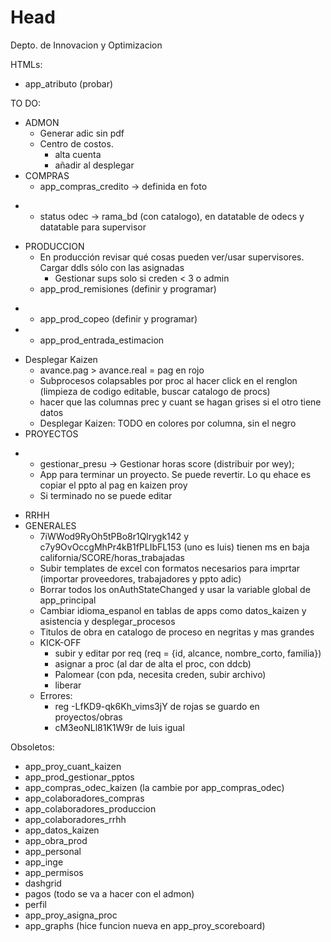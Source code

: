 # Head
Depto. de Innovacion y Optimizacion

HTMLs:
 - app_atributo (probar)

TO DO:
 - ADMON
   - Generar adic sin pdf
   - Centro de costos.
     - alta cuenta
     - añadir al desplegar
 - COMPRAS
   - app_compras_credito -> definida en foto
*   - status odec -> rama_bd (con catalogo), en datatable de odecs y datatable para supervisor
 - PRODUCCION
   - En producción revisar qué cosas pueden ver/usar supervisores. Cargar ddls sólo con las asignadas
     - Gestionar sups solo si creden < 3 o admin
   - app_prod_remisiones (definir y programar)
*   - app_prod_copeo (definir y programar)
*   - app_prod_entrada_estimacion
   - Desplegar Kaizen
     - avance.pag > avance.real = pag en rojo 
     - Subprocesos colapsables por proc al hacer click en el renglon (limpieza de codigo editable, buscar catalogo de procs)
     - hacer que las columnas prec y cuant se hagan grises si el otro tiene datos
     - Desplegar Kaizen: TODO en colores por columna, sin el negro
 - PROYECTOS
*   - gestionar_presu -> Gestionar horas score (distribuir por wey);
     - App para terminar un proyecto. Se puede revertir. Lo qu ehace es copiar el ppto al pag en kaizen proy
     - Si terminado no se puede editar
 - RRHH
 - GENERALES
   - 7iWWod9RyOh5tPBo8r1Qlrygk142 y c7y9OvOccgMhPr4kB1fPLIbFL153 (uno es luis) tienen ms en baja california/SCORE/horas_trabajadas
   - Subir templates de excel con formatos necesarios para imprtar (importar proveedores, trabajadores y ppto adic)
   - Borrar todos los onAuthStateChanged y usar la variable global de app_principal
   - Cambiar idioma_espanol en tablas de apps como datos_kaizen y asistencia y desplegar_procesos
   - Titulos de obra en catalogo de proceso en negritas y mas grandes
   - KICK-OFF 
     - subir y editar por req (req = {id, alcance, nombre_corto, familia})
     - asignar a proc (al dar de alta el proc, con ddcb)
     - Palomear (con pda, necesita creden, subir archivo)
     - liberar
   - Errores:
     - reg -LfKD9-qk6Kh_vims3jY de rojas se guardo en proyectos/obras
     - cM3eoNLl81K1W9r de luis igual

 Obsoletos: 
 - app_proy_cuant_kaizen
 - app_prod_gestionar_pptos
 - app_compras_odec_kaizen (la cambie por app_compras_odec)
 - app_colaboradores_compras
 - app_colaboradores_produccion
 - app_colaboradores_rrhh
 - app_datos_kaizen
 - app_obra_prod
 - app_personal
 - app_inge
 - app_permisos
 - dashgrid
 - pagos (todo se va a hacer con el admon)
 - perfil
 - app_proy_asigna_proc
 - app_graphs (hice funcion nueva en app_proy_scoreboard)
